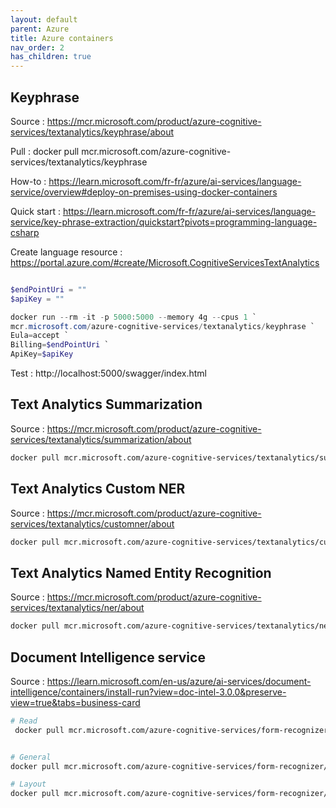 ```yaml
---
layout: default
parent: Azure
title: Azure containers
nav_order: 2
has_children: true
---
```


## Keyphrase

Source : https://mcr.microsoft.com/product/azure-cognitive-services/textanalytics/keyphrase/about

Pull :  docker pull mcr.microsoft.com/azure-cognitive-services/textanalytics/keyphrase

How-to : https://learn.microsoft.com/fr-fr/azure/ai-services/language-service/overview#deploy-on-premises-using-docker-containers

Quick start : https://learn.microsoft.com/fr-fr/azure/ai-services/language-service/key-phrase-extraction/quickstart?pivots=programming-language-csharp

Create language resource : https://portal.azure.com/#create/Microsoft.CognitiveServicesTextAnalytics

``` powershell

$endPointUri = ""
$apiKey = ""

docker run --rm -it -p 5000:5000 --memory 4g --cpus 1 `
mcr.microsoft.com/azure-cognitive-services/textanalytics/keyphrase `
Eula=accept `
Billing=$endPointUri `
ApiKey=$apiKey

```

Test : http://localhost:5000/swagger/index.html

## Text Analytics Summarization

Source : <https://mcr.microsoft.com/product/azure-cognitive-services/textanalytics/summarization/about>

``` bash
docker pull mcr.microsoft.com/azure-cognitive-services/textanalytics/summarization:cpu
```

## Text Analytics Custom NER

Source : <https://mcr.microsoft.com/product/azure-cognitive-services/textanalytics/customner/about>

``` bash
docker pull mcr.microsoft.com/azure-cognitive-services/textanalytics/customner:3.0.72991232-onprem-amd64
```

## Text Analytics Named Entity Recognition

Source : <https://mcr.microsoft.com/product/azure-cognitive-services/textanalytics/ner/about>

``` bash
docker pull mcr.microsoft.com/azure-cognitive-services/textanalytics/ner:latest
```

## Document Intelligence service

Source : <https://learn.microsoft.com/en-us/azure/ai-services/document-intelligence/containers/install-run?view=doc-intel-3.0.0&preserve-view=true&tabs=business-card>


``` bash
# Read
 docker pull mcr.microsoft.com/azure-cognitive-services/form-recognizer/read-3.0


# General
docker pull mcr.microsoft.com/azure-cognitive-services/form-recognizer/document-3.0

# Layout
docker pull mcr.microsoft.com/azure-cognitive-services/form-recognizer/layout-3.0

```

